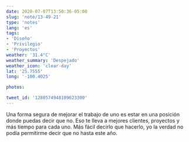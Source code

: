 ```yaml
---
date: 2020-07-07T13:50:36-05:00
slug: 'note/13-49-21'
type: 'notes'
lang: 'es'
tags:
- 'Diseño'
- 'Privilegio'
- 'Proyectos'
weather: '31.4°C'
weather_summary: 'Despejado'
weather_icon: 'clear-day'
lat: '25.7555'
long: '-100.4025'

photos:

tweet_id: '1280574948109623300'
---
```

Una forma segura de mejorar el trabajo de uno es estar en una posición donde puedas decir que no. Eso te lleva a mejores clientes, proyectos y más tiempo para cada uno. 
Más fácil decirlo que hacerlo, yo la verdad no podía permitirme decir que no hasta este año.   